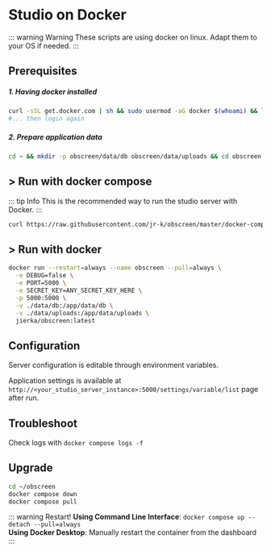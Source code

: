 # Studio on Docker

::: warning Warning
These scripts are using docker on linux. Adapt them to your OS if needed.
:::

## Prerequisites

##### 1. Having docker installed
```bash
curl -sSL get.docker.com | sh && sudo usermod -aG docker $(whoami) && logout 
#... then login again
```

##### 2. Prepare application data
```bash
cd ~ && mkdir -p obscreen/data/db obscreen/data/uploads && cd obscreen
```

## > Run with docker compose

::: tip Info
This is the recommended way to run the studio server with Docker.
:::

```bash
curl https://raw.githubusercontent.com/jr-k/obscreen/master/docker-compose.yml > docker-compose.yml && docker compose up --detach --pull=always
```

## > Run with docker

```bash
docker run --restart=always --name obscreen --pull=always \
  -e DEBUG=false \
  -e PORT=5000 \
  -e SECRET_KEY=ANY_SECRET_KEY_HERE \
  -p 5000:5000 \
  -v ./data/db:/app/data/db \
  -v ./data/uploads:/app/data/uploads \
  jierka/obscreen:latest
```

## Configuration

Server configuration is editable through environment variables.

Application settings is available at `http://<your_studio_server_instance>:5000/settings/variable/list` page after run.

## Troubleshoot

Check logs with `docker compose logs -f` 

## Upgrade

```bash
cd ~/obscreen
docker compose down
docker compose pull
```

::: warning Restart!
**Using Command Line Interface**: `docker compose up --detach --pull=always`<br />
**Using Docker Desktop**: Manually restart the container from the dashboard
:::